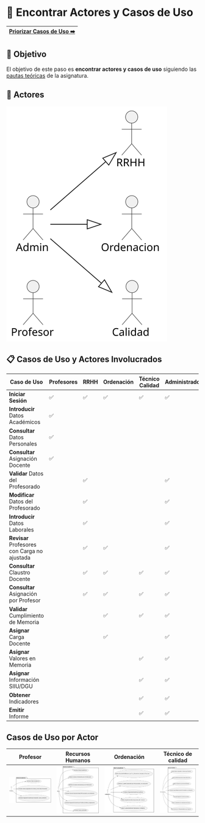 # 📝 Encontrar Actores y Casos de Uso

[Priorizar Casos de Uso ➡️](PriorizarCasosDeUso.md) |
|--:|

## 🎯 **Objetivo**

El objetivo de este paso es **encontrar actores y casos de uso** siguiendo las [pautas teóricas](https://github.com/mmasias/IdSw1/blob/main/temario/contenidos/CdU.eAyCdU.md#c%C3%B3mo) de la asignatura.

## 👥 **Actores**  

![DiagramaDeActores](/images/modelosUML/CdU/Individuales/Actores.svg) 

 
 

## 📋 **Casos de Uso y Actores Involucrados**

| Caso de Uso                                  | Profesores | RRHH | Ordenación | Técnico Calidad | Administrador | Detallar                          | Prototipar                        |
|----------------------------------------------|------------|------|------------|-----------------|---------------|-----------------------------------|-----------------------------------|
| **Iniciar Sesión**                           | ✅         | ✅  | ✅         | ✅              | ✅           | [Ver Detalle](#)                 | [Ver Prototipo](#)               |
| **Introducir** Datos Académicos              | ✅         |      |            |                 |               |                                   |                                   |
| **Consultar** Datos Personales               | ✅         |      |            |                 |               |                                   |                                   |
| **Consultar** Asignación Docente             | ✅         |      |            |                 |               |                                   |                                   |
| **Validar** Datos del Profesorado            |            | ✅   |            |                 | ✅            |                                   |                                   |
| **Modificar** Datos del Profesorado          |            | ✅   |            |                 | ✅            |                                   |                                   |
| **Introducir** Datos Laborales               |            | ✅   |            |                 | ✅            |                                   |                                   |
| **Revisar** Profesores con Carga no ajustada |            | ✅   | ✅         |                 | ✅           |                                   |                                   |
| **Consultar** Claustro Docente               |            | ✅   | ✅         | ✅              | ✅           |                                   |                                   |
| **Consultar** Asignación por Profesor        |            | ✅   | ✅         | ✅              | ✅           |                                   |                                   |
| **Validar** Cumplimiento de Memoria          |            |      | ✅         | ✅              | ✅           |                                   |                                   |
| **Asignar** Carga Docente                    |            |      | ✅         |                 | ✅            |                                   |                                   |
| **Asignar** Valores en Memoria               |            |      |            | ✅              | ✅            |                                   |                                   |
| **Asignar** Información SIIU/DGU             |            |      |            | ✅              | ✅            |                                   |                                   |
| **Obtener** Indicadores                      |            |      |            | ✅              | ✅            |                                   |                                   |
| **Emitir** Informe                           |            |      |            | ✅              | ✅            |                                   |                                   |



## Casos de Uso por Actor

| Profesor | Recursos Humanos | Ordenación | Técnico de calidad |
|----------|------------------|------------|--------------------|
| ![Diagrama Profesor](/images/modelosUML/CdU/EstructurarCasosDeUso/profesor.svg) | ![Diagrama Recursos Humanos](/images/modelosUML/CdU/EstructurarCasosDeUso/RRHH.svg) | ![Diagrama Ordenacion](/images/modelosUML/CdU/EstructurarCasosDeUso/Ordenacion.svg) | ![Diagrama Tecnico de Calidad](/images/modelosUML/CdU/EstructurarCasosDeUso/TecnicoCalidad.svg) |
